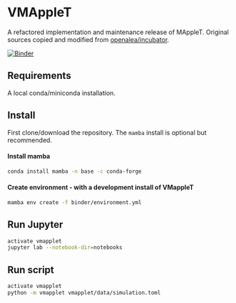 # VMAppleT

A refactored implementation and maintenance release of MAppleT. Original sources copied and modified from [openalea/incubator](https://github.com/openalea-incubator/MAppleT).

[![Binder](https://mybinder.org/badge_logo.svg)](https://mybinder.org/v2/gh/jvail/vmapplet/master?urlpath=lab/tree/notebooks/simple_simulation.ipynb)


## Requirements

A local conda/miniconda installation.

## Install

First clone/download the repository. The `mamba` install is optional but recommended.

#### Install mamba

```sh
conda install mamba -n base -c conda-forge
```

#### Create environment - with a development install of VMappleT

```sh
mamba env create -f binder/environment.yml
```

## Run Jupyter

```sh
activate vmapplet
jupyter lab --notebook-dir=notebooks
```

## Run script

```sh
activate vmapplet
python -m vmapplet vmapplet/data/simulation.toml
```
